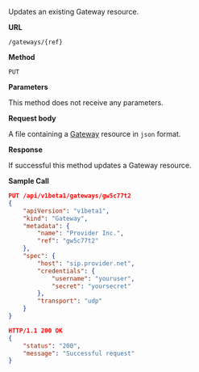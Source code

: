 Updates an existing Gateway resource.

**URL**

`/gateways/{ref}`

**Method**

`PUT`

**Parameters**

This method does not receive any parameters.

**Request body**

A file containing a [Gateway](/configuration/gateways) resource in `json` format.

**Response**

If successful this method updates a Gateway resource.

**Sample Call**

```json
PUT /api/v1beta1/gateways/gw5c77t2
{
	"apiVersion": "v1beta1",
	"kind": "Gateway",
	"metadata": {
		"name": "Provider Inc.",
		"ref": "gw5c77t2"
	},
	"spec": {
		"host": "sip.provider.net",
		"credentials": {
			"username": "youruser",
			"secret": "yoursecret"
		},
		"transport": "udp"
	}
}

HTTP/1.1 200 OK
{
	"status": "200",
	"message": "Successful request"
}
```
